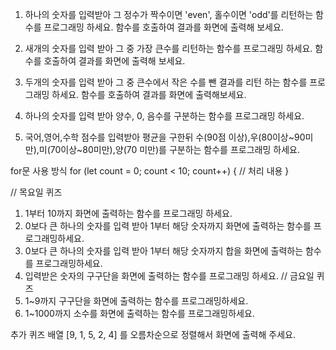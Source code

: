 1. 하나의 숫자를 입력받아 그 정수가 짝수이면 'even', 홀수이면 'odd'를 리턴하는 함수를
프로그래밍 하세요. 함수를 호출하여 결과를 화면에 출력해 보세요.

2. 새개의 숫자를 입력 받아 그 중 가장 큰수를 리턴하는 함수를 프로그래밍 하세요.
함수를 호출하여 결과를 화면에 출력해 보세요.

3. 두개의 숫자를 입력 받아 그 중 큰수에서 작은 수를 뺀 결과를 리턴 하는 함수를 프로그래밍 하세요.
함수를 호출하여 결과를 화면에 출력해보세요.

4. 하나의 숫자를 입력 받아 양수, 0, 음수를 구분하는 함수를 프로그래밍 하세요.

5. 국어,영어,수학 점수를 입력받아 평균을 구한뒤 수(90점 이상),우(80이상~90미만),미(70이상~80미만),양(70 미만)를 구분하는 함수를 프로그래밍 하세요.

for문 사용 방식
for (let count = 0; count < 10; count++) {
    // 처리 내용
}

// 목요일 퀴즈
1. 1부터 10까지 화면에 출력하는 함수를 프로그래밍 하세요.
2. 0보다 큰 하나의 숫자를 입력 받아 1부터 해당 숫자까지 화면에 출력하는 함수를 프로그래밍하세요.
3. 0보다 큰 하나의 숫자를 입력 받아 1부터 해당 숫자까지 합을 화면에 출력하는 함수를 프로그래밍하세요.
4. 입력받은 숫자의 구구단을 화면에 출력하는 함수를 프로그래밍 하세요.
// 금요일 퀴즈
5. 1~9까지 구구단을 화면에 출력하는 함수를 프로그래밍하세요.
6. 1~1000까지 소수를 화면에 출력하는 함수를 프로그래밍하세요.

추가 퀴즈
배열 [9, 1, 5, 2, 4] 를 오름차순으로 정렬해서 화면에 출력해 주세요.
